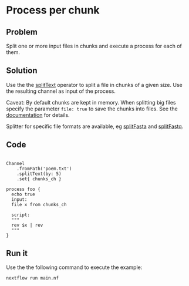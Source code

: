 # Process per chunk  

## Problem 

Split one or more input files in chunks and execute a process 
for each of them.

## Solution

Use the the [splitText](https://www.nextflow.io/docs/latest/operator.html#splittext) operator to split a file in chunks of a given size. Use 
the resulting channel as input of the process. 

Caveat: By default chunks are kept in memory. When splitting big files specify the parameter `file: true` to save the chunks into files. See the [documentation](https://www.nextflow.io/docs/latest/operator.html#splittext) for details.

Splitter for specific file formats are available, eg [splitFasta](https://www.nextflow.io/docs/latest/operator.html#splitfasta) and [splitFastq](https://www.nextflow.io/docs/latest/operator.html#splitfastq).
 

## Code 

```nextflow

Channel
    .fromPath('poem.txt')
    .splitText(by: 5)
    .set{ chunks_ch }

process foo {
  echo true
  input: 
  file x from chunks_ch

  script:
  """
  rev $x | rev
  """
} 
```

## Run it 

Use the the following command to execute the example:

    nextflow run main.nf
